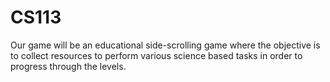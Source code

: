 # CS113
Our game will be an educational side-scrolling game where the objective is to collect resources to perform various science based tasks in order to progress through the levels.
